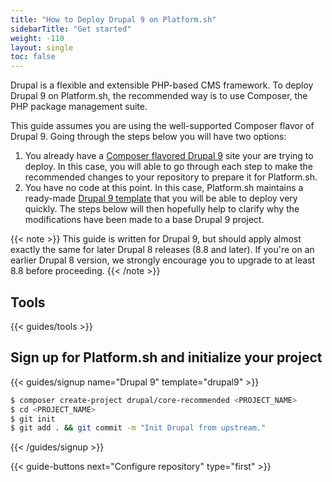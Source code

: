 ```yaml
---
title: "How to Deploy Drupal 9 on Platform.sh"
sidebarTitle: "Get started"
weight: -110
layout: single
toc: false
---
```


Drupal is a flexible and extensible PHP-based CMS framework. To deploy Drupal 9 on Platform.sh, the recommended way is to use Composer, the PHP package management suite.

This guide assumes you are using the well-supported Composer flavor of Drupal 9. Going through the steps below you will have two options:

1. You already have a [Composer flavored Drupal 9](https://github.com/drupal/recommended-project/tree/9.0.x) site your are trying to deploy. In this case, you will able to go through each step to make the recommended changes to your repository to prepare it for Platform.sh.
2. You have no code at this point. In this case, Platform.sh maintains a ready-made [Drupal 9 template](https://github.com/platformsh-templates/drupal9) that you will be able to deploy very quickly. The steps below will then hopefully help to clarify why the modifications have been made to a base Drupal 9 project.

{{< note >}}
This guide is written for Drupal 9, but should apply almost exactly the same for later Drupal 8 releases (8.8 and later).  If you're on an earlier Drupal 8 version, we strongly encourage you to upgrade to at least 8.8 before proceeding.
{{< /note >}}

## Tools

{{< guides/tools >}}

## Sign up for Platform.sh and initialize your project

{{< guides/signup name="Drupal 9" template="drupal9" >}}

```bash
$ composer create-project drupal/core-recommended <PROJECT_NAME>
$ cd <PROJECT_NAME>
$ git init
$ git add . && git commit -m "Init Drupal from upstream."
```

{{< /guides/signup >}}

{{< guide-buttons next="Configure repository" type="first" >}}
